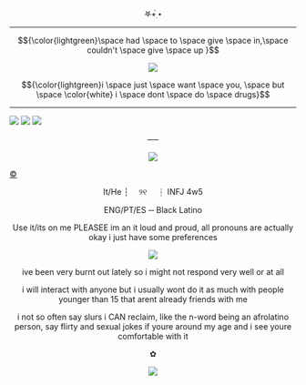 

<p align="center">   
𖤐⭒๋࣭ ⭑
 
---
$${\color{lightgreen}\space had \space to \space give \space in,\space couldn't \space give \space up }$$
<p align="center">
<img src="https://file.garden/Zd4zBrmXyXjgTATs/juhyghuj.webp" /></p>

$${\color{lightgreen}i \space just \space want \space you, \space but \space \color{white} i  \space dont \space do \space drugs}$$

---

  [![](https://files.catbox.moe/7vnhjy.png)](https://astral.atabook.org/) [![](https://files.catbox.moe/2kbhsq.png)](https://kuromesh.straw.page/) [![](https://files.catbox.moe/yf46q0.png)](https://sntry.cc/shadowdog)



<p align="center">
──
<p align="center">
<img src="https://file.garden/Zd4zBrmXyXjgTATs/Tumblr_l_223500493412760.gif" /></p>

 [©](https://www.tumblr.com/roseatedesire/763341881186926592/18trip-wardens-stamps-likerb-credit-if?source=share)
<p align="center">
It/He  ┆  ୨୧  ┆ INFJ 4w5
 <p align="center">
  ENG/PT/ES ─  Black Latino 
<p align="center"> 
Use it/its on me PLEASEE im an it loud and proud, all pronouns are actually okay i just have some preferences
<p align="center">
<img src="https://files.catbox.moe/rynhga.webp" /></p>

 <p align="center"> ive been very burnt out lately so i might not respond very well or at all 

 <p align="center">     
 i will interact with anyone but i usually wont do it as much with people younger than 15 that arent already friends with me

 <p align="center">    i not so often say slurs i CAN reclaim, like the n-word being an afrolatino person, say flirty and sexual jokes if youre around my age and i see youre comfortable with it

 <p align="center">    
  ✿
  
<p align="center">
<img src="https://file.garden/Zd4zBrmXyXjgTATs/jjjj.png" /></p>
  

